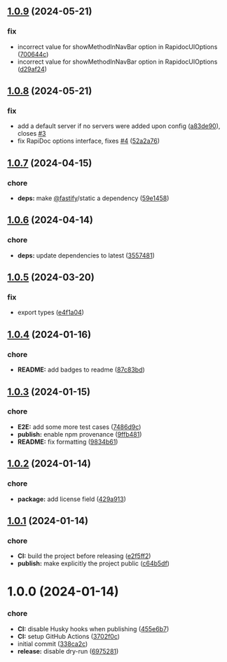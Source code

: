 ## [1.0.9](https://github.com/tsabolov/nestjs-rapidoc/compare/v1.0.8...v1.0.9) (2024-05-21)


### fix

* incorrect value for showMethodInNavBar option in RapidocUIOptions ([700644c](https://github.com/tsabolov/nestjs-rapidoc/commit/700644c32991ebfaff93f4ec714d1e66184a3bd1))
* incorrect value for showMethodInNavBar option in RapidocUIOptions ([d29af24](https://github.com/tsabolov/nestjs-rapidoc/commit/d29af240d6463e1c49e447a8daf426427e926e6a))

## [1.0.8](https://github.com/tsabolov/nestjs-rapidoc/compare/v1.0.7...v1.0.8) (2024-05-21)


### fix

* add a default server if no servers were added upon config ([a83de90](https://github.com/tsabolov/nestjs-rapidoc/commit/a83de9048695211347abb0a4f884b32f28082aa0)), closes [#3](https://github.com/tsabolov/nestjs-rapidoc/issues/3)
* fix RapiDoc options interface, fixes [#4](https://github.com/tsabolov/nestjs-rapidoc/issues/4) ([52a2a76](https://github.com/tsabolov/nestjs-rapidoc/commit/52a2a768b2285b0d942b04cabcd41354f702aeef))

## [1.0.7](https://github.com/tsabolov/nestjs-rapidoc/compare/v1.0.6...v1.0.7) (2024-04-15)


### chore

* **deps:** make [@fastify](https://github.com/fastify)/static a dependency ([59e1458](https://github.com/tsabolov/nestjs-rapidoc/commit/59e1458db9831da894d7cabbc8ccd0ee82553ebd))

## [1.0.6](https://github.com/tsabolov/nestjs-rapidoc/compare/v1.0.5...v1.0.6) (2024-04-14)


### chore

* **deps:** update dependencies to latest ([3557481](https://github.com/tsabolov/nestjs-rapidoc/commit/355748170439cae6ff9ee5ff1b3c6f3df5667868))

## [1.0.5](https://github.com/tsabolov/nestjs-rapidoc/compare/v1.0.4...v1.0.5) (2024-03-20)


### fix

* export types ([e4f1a04](https://github.com/tsabolov/nestjs-rapidoc/commit/e4f1a04090f5934cf8433e5d1aab3cfc8910c6d6))

## [1.0.4](https://github.com/tsabolov/nestjs-rapidoc/compare/v1.0.3...v1.0.4) (2024-01-16)


### chore

* **README:** add badges to readme ([87c83bd](https://github.com/tsabolov/nestjs-rapidoc/commit/87c83bd51ec330e9ef8120088e0790e26e954e98))

## [1.0.3](https://github.com/tsabolov/nestjs-rapidoc/compare/v1.0.2...v1.0.3) (2024-01-15)


### chore

* **E2E:** add some more test cases ([7486d9c](https://github.com/tsabolov/nestjs-rapidoc/commit/7486d9c6f3523000af9866f81b09660b7772844c))
* **publish:** enable npm provenance ([9ffb481](https://github.com/tsabolov/nestjs-rapidoc/commit/9ffb48114e9720ffb454c85322015f510ab0a739))
* **README:** fix formatting ([9834b61](https://github.com/tsabolov/nestjs-rapidoc/commit/9834b617be26ff6ea6e65975d58b11d15b80ab9f))

## [1.0.2](https://github.com/tsabolov/nestjs-rapidoc/compare/v1.0.1...v1.0.2) (2024-01-14)


### chore

* **package:** add license field ([429a913](https://github.com/tsabolov/nestjs-rapidoc/commit/429a913ecfd7bfe22a120262274defde79fa4df9))

## [1.0.1](https://github.com/tsabolov/nestjs-rapidoc/compare/v1.0.0...v1.0.1) (2024-01-14)


### chore

* **CI:** build the project before releasing ([e2f5ff2](https://github.com/tsabolov/nestjs-rapidoc/commit/e2f5ff25b5f419d51ab0eb82f3c03ebadd23bfc9))
* **publish:** make explicitly the project public ([c64b5df](https://github.com/tsabolov/nestjs-rapidoc/commit/c64b5df08c4b881f3b150e41f119da0e45d58bc8))

# 1.0.0 (2024-01-14)


### chore

* **CI:** disable Husky hooks when publishing ([455e6b7](https://github.com/tsabolov/nestjs-rapidoc/commit/455e6b7c6d584ffecc6b0057d1b5b46e1a0ec790))
* **CI:** setup GitHub Actions ([3702f0c](https://github.com/tsabolov/nestjs-rapidoc/commit/3702f0c07c6b22cfd4bc2c6c5979a144f842a2ef))
* initial commit ([338ca2c](https://github.com/tsabolov/nestjs-rapidoc/commit/338ca2c1c0779ffd13874d62f49a1dfa8fde5aea))
* **release:** disable dry-run ([6975281](https://github.com/tsabolov/nestjs-rapidoc/commit/6975281e5bb0117bafd147325d58d4d591ee0261))
